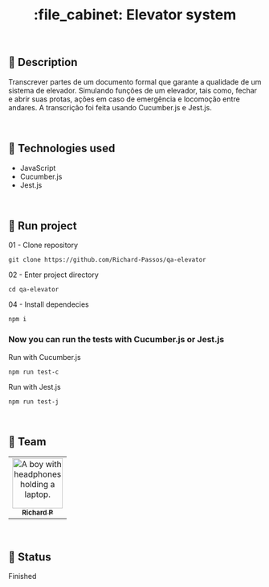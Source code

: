 <h1 align="center">:file_cabinet: Elevator system</h1>

<br>

## :memo: Description
Transcrever partes de um documento formal que garante a qualidade de um sistema de elevador. Simulando funções de um elevador, tais como, fechar e abrir suas protas, ações em caso de emergência e locomoção entre andares. A transcrição foi feita usando Cucumber.js e Jest.js.

<br>

## :wrench: Technologies used
* JavaScript
* Cucumber.js
* Jest.js

<br>

## :rocket: Run project
01 - Clone repository
```
git clone https://github.com/Richard-Passos/qa-elevator
```

02 - Enter project directory
```
cd qa-elevator
```

04 - Install dependecies
```
npm i
```

### Now you can run the tests with Cucumber.js or Jest.js
Run with Cucumber.js
```
npm run test-c
```

Run with Jest.js
```
npm run test-j
```

<br>

## :handshake: Team
<table>
  <tr>
    <td align="center">
      <a href="https://github.com/Richard-Passos">
        <img src="https://img.freepik.com/vetores-premium/desenho-de-desenho-animado-de-um-programador_29937-8176.jpg" width="100px;" alt="A boy with headphones holding a laptop."/><br>
        <sub>
          <b>Richard P</b>
        </sub>
      </a>
    </td>
  </tr>
</table>

<br>

## :dart: Status
Finished
